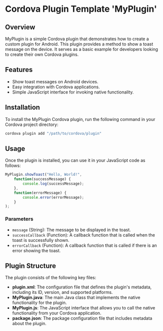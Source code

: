 
# Cordova Plugin Template 'MyPlugin'

## Overview

MyPlugin is a simple Cordova plugin that demonstrates how to create a custom plugin for Android. This plugin provides a method to show a toast message on the device. It serves as a basic example for developers looking to create their own Cordova plugins.

## Features

- Show toast messages on Android devices.
- Easy integration with Cordova applications.
- Simple JavaScript interface for invoking native functionality.

## Installation

To install the MyPlugin Cordova plugin, run the following command in your Cordova project directory:

```bash
cordova plugin add "/path/to/cordova/plugin"
```

## Usage

Once the plugin is installed, you can use it in your JavaScript code as follows:

```javascript
MyPlugin.showToast("Hello, World!", 
    function(successMessage) {
        console.log(successMessage);
    }, 
    function(errorMessage) {
        console.error(errorMessage);
    }
);
```

### Parameters

- `message` (String): The message to be displayed in the toast.
- `successCallback` (Function): A callback function that is called when the toast is successfully shown.
- `errorCallback` (Function): A callback function that is called if there is an error showing the toast.

## Plugin Structure

The plugin consists of the following key files:

- **plugin.xml**: The configuration file that defines the plugin's metadata, including its ID, version, and supported platforms.
- **MyPlugin.java**: The main Java class that implements the native functionality for the plugin.
- **MyPlugin.js**: The JavaScript interface that allows you to call the native functionality from your Cordova application.
- **package.json**: The package configuration file that includes metadata about the plugin.
